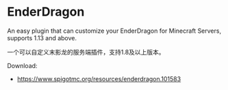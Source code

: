 # EnderDragon
An easy plugin that can customize your EnderDragon for Minecraft Servers, supports 1.13 and above.

一个可以自定义末影龙的服务端插件，支持1.8及以上版本。

Download: 
- https://www.spigotmc.org/resources/enderdragon.101583
